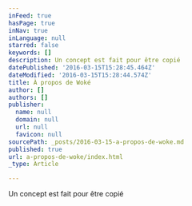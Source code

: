 ```yaml
---
inFeed: true
hasPage: true
inNav: true
inLanguage: null
starred: false
keywords: []
description: Un concept est fait pour être copié
datePublished: '2016-03-15T15:28:45.464Z'
dateModified: '2016-03-15T15:28:44.574Z'
title: À propos de Woké
author: []
authors: []
publisher:
  name: null
  domain: null
  url: null
  favicon: null
sourcePath: _posts/2016-03-15-a-propos-de-woke.md
published: true
url: a-propos-de-woke/index.html
_type: Article

---
```

Un concept est fait pour être copié